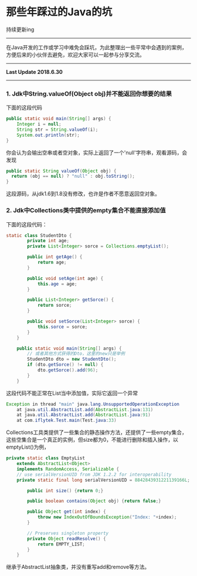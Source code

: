 # 那些年踩过的Java的坑
持续更新ing

------

在Java开发的工作或学习中难免会踩坑，为此整理出一些平常中会遇到的案例，方便后来的小伙伴去避免，欢迎大家可以一起参与分享交流。

------
**Last Update 2018.6.30**

-----
### 1. Jdk中String.valueOf(Object obj)并不能返回你想要的结果
下面的这段代码
``` java
public static void main(String[] args) {
	Integer i = null;
	String str = String.valueOf(i);
	System.out.println(str);
}
```
你会认为会输出空串或者空对象，实际上返回了一个'null'字符串，观看源码，会发现
``` java
public static String valueOf(Object obj) {
  return (obj == null) ? "null" : obj.toString();
}
```
这段源码，从jdk1.6到1.8没有修改，也许是作者不愿意返回空对象。

### 2. Jdk中Collections类中提供的empty集合不能直接添加值
下面的这段代码：
``` java
static class StudentDto {
		private int age;
		private List<Integer> sorce = Collections.emptyList();

		public int getAge() {
			return age;
		}

		public void setAge(int age) {
			this.age = age;
		}

		public List<Integer> getSorce() {
			return sorce;
		}

		public void setSorce(List<Integer> sorce) {
			this.sorce = sorce;
		}
	}

	public static void main(String[] args) {
		// 或者其他方式获得的Dto，这里的new只是举例
		StudentDto dto = new StudentDto();
		if (dto.getSorce() != null) {
			dto.getSorce().add(96);
		}
	}
```
这段代码不能正常在List当中添加值，实际它返回一个异常
``` java
Exception in thread "main" java.lang.UnsupportedOperationException
	at java.util.AbstractList.add(AbstractList.java:131)
	at java.util.AbstractList.add(AbstractList.java:91)
	at com.iflytek.Test.main(Test.java:33)
```
Collections工具类提供了一些集合的静态操作方法，还提供了一些empty集合，这些空集合是一个真正的实例，但size都为0，不能进行删除和插入操作，以emptyList()为例，
```java
private static class EmptyList
	extends AbstractList<Object>
	implements RandomAccess, Serializable {
	// use serialVersionUID from JDK 1.2.2 for interoperability
	private static final long serialVersionUID = 8842843931221139166L;

        public int size() {return 0;}

        public boolean contains(Object obj) {return false;}

        public Object get(int index) {
            throw new IndexOutOfBoundsException("Index: "+index);
        }

        // Preserves singleton property
        private Object readResolve() {
            return EMPTY_LIST;
        }
    }
```
继承于AbstractList抽象类，并没有重写add和remove等方法。
